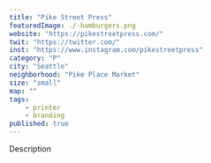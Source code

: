 ```yaml
---
title: "Pike Street Press"
featuredImage: ./-hamburgers.png
website: "https://pikestreetpress.com/"
twit: "https://twitter.com/"
inst: "https://www.instagram.com/pikestreetpress"
category: "P"
city: "Seattle"
neighborhood: "Pike Place Market"
size: "small"
map: ""
tags:
    - printer
    - branding
published: true
---
```


Description
